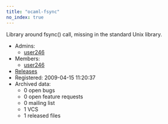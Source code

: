 ```yaml
---
title: "ocaml-fsync"
no_index: true
---
```


Library around fsync() call, missing in the standard Unix library.


* Admins:
  * [user246](/users/user246)
* Members:
  * [user246](/users/user246)
* [Releases](https://download.ocamlcore.org/ocaml-fsync)
* Registered: 2009-04-15 11:20:37
* Archived data:
  * 0 open bugs
  * 0 open feature requests
  * 0 mailing list
  * 1 VCS
  * 1 released files
